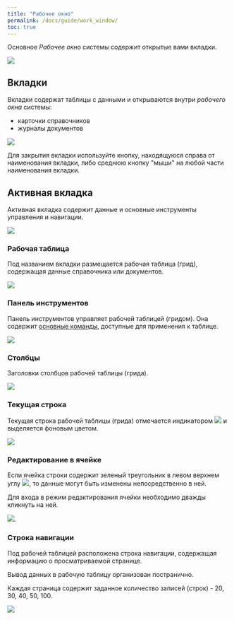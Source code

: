```yaml
---
title: "Рабочее окно"
permalink: /docs/guide/work_window/
toc: true
---
```


Основное *Рабочее окно* системы содержит открытые вами вкладки.

![](../../images/arctl_work_window.png)

## Вкладки
Вкладки содержат таблицы с данными и открываются внутри *рабочего окна* системы:
-   карточки справочников
-   журналы документов

![](../../images/arctl_work_window_tab.png)

Для закрытия вкладки используйте кнопку,
находящуюся справа от наименования вкладки, либо среднюю кнопку "мыши" на
любой части наименования вкладки.

## Активная вкладка
Активная вкладка содержит данные и основные инструменты управления и навигации.

![](../../images/arctl_work_window_tab_activ.png)

### Рабочая таблица
Под названием вкладки размещается рабочая таблица (грид), содержащая
данные справочника или документов.

![](../../images/arctl_work_window_grid.png)

### Панель инструментов
Панель инструментов управляет рабочей таблицей (гридом).
Она содержит [основные команды](https://docs.arctl.ru/docs/guide/grid/), доступные для применения к таблице.

![](../../images/arctl_work_window_panel.png)

### Столбцы
Заголовки столбцов рабочей таблицы (грида).

![](../../images/arctl_work_window_columns.png)

### Текущая строка
Текущая строка рабочей таблицы (грида) отмечается индикатором
![](../../images/grid_tools/rowindicator.png) и выделяется фоновым цветом.

![](../../images/arctl_work_window_current_record.png)

### Редактирование в ячейке
Если ячейка строки содержит зеленый треугольник в левом верхнем углу
![](../../images/grid_tools/cell_editable.png),
то данные могут быть изменены непосредственно в ней.

Для входа в режим редактирования ячейки необходимо дважды кликнуть на ней.

![](../../images/arctl_work_window_cell_edit.png).

### Строка навигации
Под рабочей таблицей расположена строка навигации, содержащая информацию
о просматриваемой странице.

Вывод данных в рабочую таблицу организован постранично.

Каждая страница содержит заданное количество записей (строк) - 20, 30, 40, 50, 100.

![](../../images/arctl_work_window_nav.png)
